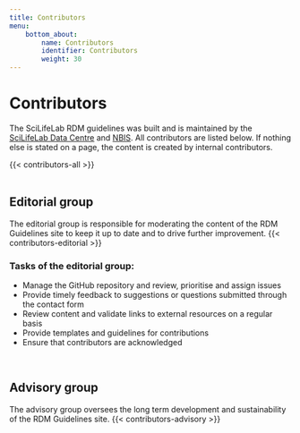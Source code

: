 ```yaml
---
title: Contributors
menu:
    bottom_about:
        name: Contributors
        identifier: Contributors
        weight: 30
---
```

# Contributors

The SciLifeLab RDM guidelines was built and is maintained by the [SciLifeLab Data Centre](https://scilifelab.se/data) and [NBIS](https://nbis.se). All contributors are listed below. If nothing else is stated on a page, the content is created by internal contributors.

{{< contributors-all >}}
<br>
<br>

## Editorial group
The editorial group is responsible for moderating the content of the RDM Guidelines site to keep it up to date and to drive further improvement.
{{< contributors-editorial >}}

### Tasks of the editorial group:
* Manage the GitHub repository and review, prioritise and assign issues
* Provide timely feedback to suggestions or questions submitted through the contact form
* Review content and validate links to external resources on a regular basis
* Provide templates and guidelines for contributions
* Ensure that contributors are acknowledged

<br>

## Advisory group
The advisory group oversees the long term development and sustainability of the RDM Guidelines site.
{{< contributors-advisory >}}
